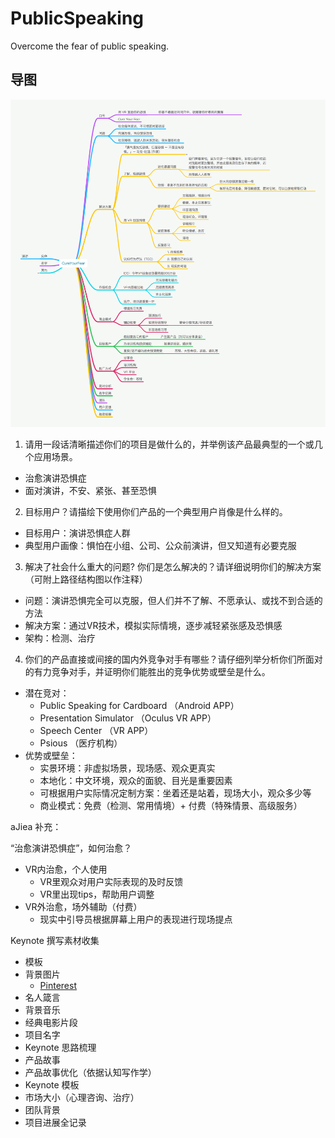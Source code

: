 # PublicSpeaking
Overcome the fear of public speaking.

## 导图
![](_pic/ProjectX.png)


1. 请用一段话清晰描述你们的项目是做什么的，并举例该产品最典型的一个或几个应用场景。
  - 治愈演讲恐惧症
  - 面对演讲，不安、紧张、甚至恐惧
2. 目标用户？请描绘下使用你们产品的一个典型用户肖像是什么样的。
  - 目标用户：演讲恐惧症人群
  - 典型用户画像：惧怕在小组、公司、公众前演讲，但又知道有必要克服
3. 解决了社会什么重大的问题? 你们是怎么解决的？请详细说明你们的解决方案（可附上路径结构图以作注释）
  - 问题：演讲恐惧完全可以克服，但人们并不了解、不愿承认、或找不到合适的方法
  - 解决方案：通过VR技术，模拟实际情境，逐步减轻紧张感及恐惧感
  - 架构：检测、治疗
4. 你们的产品直接或间接的国内外竞争对手有哪些？请仔细列举分析你们所面对的有力竞争对手，并证明你们能胜出的竞争优势或壁垒是什么。
  - 潜在竞对：
    * Public Speaking for Cardboard （Android APP）
    * Presentation Simulator （Oculus VR APP）
    * Speech Center （VR APP）
    * Psious （医疗机构）
  - 优势或壁垒：
    * 实景环境：非虚拟场景，现场感、观众更真实
    * 本地化：中文环境，观众的面貌、目光是重要因素
    * 可根据用户实际情况定制方案：坐着还是站着，现场大小，观众多少等
    * 商业模式：免费（检测、常用情境）+ 付费（特殊情景、高级服务）

aJiea 补充：

“治愈演讲恐惧症”，如何治愈？
- VR内治愈，个人使用
    - VR里观众对用户实际表现的及时反馈
    - VR里出现tips，帮助用户调整
- VR外治愈，场外辅助（付费）
    - 现实中引导员根据屏幕上用户的表现进行现场提点


Keynote 撰写素材收集
- 模板
- 背景图片
  - [Pinterest](https://www.pinterest.com/search/pins/?0=public%7Ctyped&1=speaking%7Ctyped&2=fear%7Ctyped&q=public%20speaking%20fear&rs=typed)
- 名人箴言
- 背景音乐
- 经典电影片段
- 项目名字
- Keynote 思路梳理
- 产品故事
- 产品故事优化（依据认知写作学）
- Keynote 模板
- 市场大小（心理咨询、治疗）
- 团队背景
- 项目进展全记录
